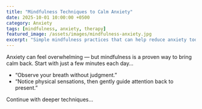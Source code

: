 ```yaml
---
title: "Mindfulness Techniques to Calm Anxiety"
date: 2025-10-01 10:00:00 +0500
category: Anxiety
tags: [mindfulness, anxiety, therapy]
featured_image: /assets/images/mindfulness-anxiety.jpg
excerpt: "Simple mindfulness practices that can help reduce anxiety today."
---
```


Anxiety can feel overwhelming — but mindfulness is a proven way to bring calm back. Start with just a few minutes each day…

* “Observe your breath without judgment.”  
* “Notice physical sensations, then gently guide attention back to present.”  

Continue with deeper techniques…
